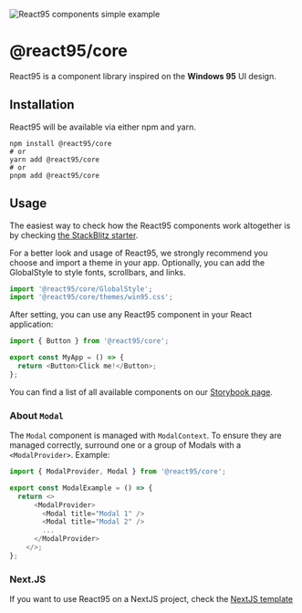 ![React95 components simple example](https://raw.githubusercontent.com/React95/React95/master/assets/components.png)

# @react95/core

React95 is a component library inspired on the **Windows 95** UI design.

## Installation

React95 will be available via either npm and yarn.

```shell
npm install @react95/core
# or
yarn add @react95/core
# or
pnpm add @react95/core
```

## Usage

The easiest way to check how the React95 components work altogether is by
checking [the StackBlitz starter](https://stackblitz.com/edit/react95-vite-starter).

For a better look and usage of React95, we strongly recommend you choose and
import a theme in your app. Optionally, you can add the GlobalStyle to style
fonts, scrollbars, and links.

```js
import '@react95/core/GlobalStyle';
import '@react95/core/themes/win95.css';
```

After setting, you can use any React95 component in your React application:

```js
import { Button } from '@react95/core';

export const MyApp = () => {
  return <Button>Click me!</Button>;
};
```

You can find a list of all available components on our [Storybook page](https://react95.github.io/React95/).

### About ```Modal```

The ```Modal``` component is managed with ```ModalContext```.
To ensure they are managed correctly, surround one or a group of Modals with a ```<ModalProvider>```. Example:

```js
import { ModalProvider, Modal } from '@react95/core';

export const ModalExample = () => {
  return <>
      <ModalProvider>
        <Modal title="Modal 1" />
        <Modal title="Modal 2" />
        ...
      </ModalProvider>
    </>;
};
```

### Next.JS

If you want to use React95 on a NextJS project, check the [NextJS template](https://github.com/React95/nextjs-template)
